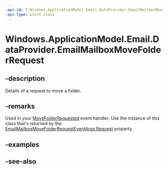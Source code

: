 ```yaml
---
-api-id: T:Windows.ApplicationModel.Email.DataProvider.EmailMailboxMoveFolderRequest
-api-type: winrt class
---
```


<!-- Class syntax.
public class EmailMailboxMoveFolderRequest : Windows.ApplicationModel.Email.DataProvider.IEmailMailboxMoveFolderRequest
-->

# Windows.ApplicationModel.Email.DataProvider.EmailMailboxMoveFolderRequest

## -description
Details of a request to move a folder.

## -remarks
Used in your [MoveFolderRequested](emaildataproviderconnection_movefolderrequested.md) event handler. Use the instance of this class that's returned by the [EmailMailboxMoveFolderRequestEventArgs.Request](emailmailboxmovefolderrequesteventargs_request.md) property.

## -examples

## -see-also

